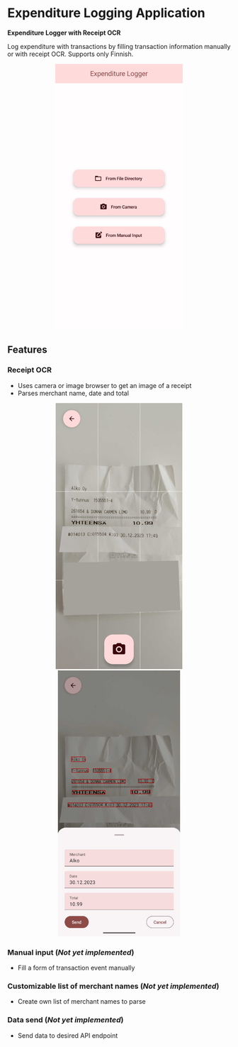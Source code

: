 # Expenditure Logging Application

**Expenditure Logger with Receipt OCR**

Log expenditure with transactions by filling transaction information manually or with receipt OCR. Supports only Finnish.

<p align="center">
  <img src="./img/home.jpg"
    alt="App home screen"
    height="600">
</p>

## Features

### Receipt OCR

- Uses camera or image browser to get an image of a receipt
- Parses merchant name, date and total

<p align="center">
  <img src="./img/camera_take.jpg"
    alt="App home screen"
    height="600">
  <img src="./img/camera_ocr_result.jpg"
    alt="App home screen"
    height="600">
    
</p>

### Manual input (_Not yet implemented_)

- Fill a form of transaction event manually

### Customizable list of merchant names (_Not yet implemented_)

- Create own list of merchant names to parse

### Data send (_Not yet implemented_)

- Send data to desired API endpoint
